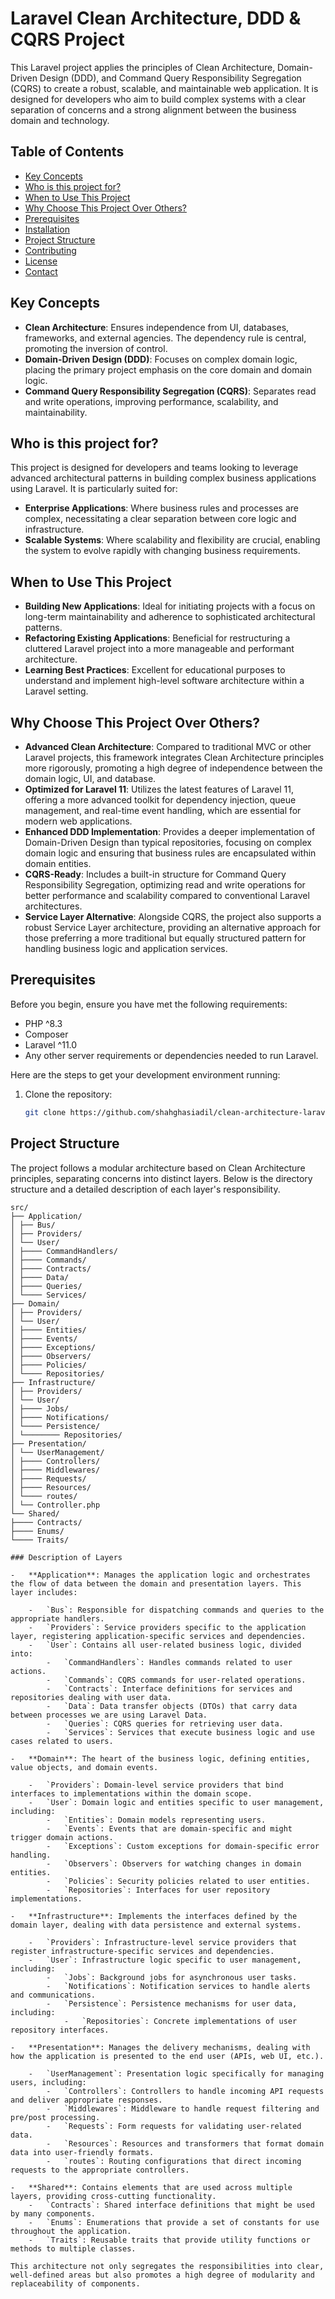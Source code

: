 # Laravel Clean Architecture, DDD & CQRS Project

This Laravel project applies the principles of Clean Architecture, Domain-Driven Design (DDD), and Command Query Responsibility Segregation (CQRS) to create a robust, scalable, and maintainable web application. It is designed for developers who aim to build complex systems with a clear separation of concerns and a strong alignment between the business domain and technology.

## Table of Contents

-   [Key Concepts](#key-concepts)
-   [Who is this project for?](#who-is-this-project-for)
-   [When to Use This Project](#when-to-use-this-project)
-   [Why Choose This Project Over Others?](#why-choose-this-project-over-others)
-   [Prerequisites](#prerequisites)
-   [Installation](#installation)
-   [Project Structure](#project-structure)
-   [Contributing](#contributing)
-   [License](#license)
-   [Contact](#contact)

## Key Concepts

-   **Clean Architecture**: Ensures independence from UI, databases, frameworks, and external agencies. The dependency rule is central, promoting the inversion of control.
-   **Domain-Driven Design (DDD)**: Focuses on complex domain logic, placing the primary project emphasis on the core domain and domain logic.
-   **Command Query Responsibility Segregation (CQRS)**: Separates read and write operations, improving performance, scalability, and maintainability.

## Who is this project for?

This project is designed for developers and teams looking to leverage advanced architectural patterns in building complex business applications using Laravel. It is particularly suited for:

-   **Enterprise Applications**: Where business rules and processes are complex, necessitating a clear separation between core logic and infrastructure.
-   **Scalable Systems**: Where scalability and flexibility are crucial, enabling the system to evolve rapidly with changing business requirements.

## When to Use This Project

-   **Building New Applications**: Ideal for initiating projects with a focus on long-term maintainability and adherence to sophisticated architectural patterns.
-   **Refactoring Existing Applications**: Beneficial for restructuring a cluttered Laravel project into a more manageable and performant architecture.
-   **Learning Best Practices**: Excellent for educational purposes to understand and implement high-level software architecture within a Laravel setting.

## Why Choose This Project Over Others?

-   **Advanced Clean Architecture**: Compared to traditional MVC or other Laravel projects, this framework integrates Clean Architecture principles more rigorously, promoting a high degree of independence between the domain logic, UI, and database.
-   **Optimized for Laravel 11**: Utilizes the latest features of Laravel 11, offering a more advanced toolkit for dependency injection, queue management, and real-time event handling, which are essential for modern web applications.
-   **Enhanced DDD Implementation**: Provides a deeper implementation of Domain-Driven Design than typical repositories, focusing on complex domain logic and ensuring that business rules are encapsulated within domain entities.
-   **CQRS-Ready**: Includes a built-in structure for Command Query Responsibility Segregation, optimizing read and write operations for better performance and scalability compared to conventional Laravel architectures.
-   **Service Layer Alternative**: Alongside CQRS, the project also supports a robust Service Layer architecture, providing an alternative approach for those preferring a more traditional but equally structured pattern for handling business logic and application services.

## Prerequisites

Before you begin, ensure you have met the following requirements:

-   PHP ^8.3
-   Composer
-   Laravel ^11.0
-   Any other server requirements or dependencies needed to run Laravel.

Here are the steps to get your development environment running:

1. Clone the repository:
    ```bash
    git clone https://github.com/shahghasiadil/clean-architecture-laravel.git
    ```

## Project Structure

The project follows a modular architecture based on Clean Architecture principles, separating concerns into distinct layers. Below is the directory structure and a detailed description of each layer's responsibility.

```plaintext
src/
├── Application/
│ ├── Bus/
│ ├── Providers/
│ └── User/
│ ├──── CommandHandlers/
│ ├──── Commands/
│ ├──── Contracts/
│ ├──── Data/
│ ├──── Queries/
│ └──── Services/
├── Domain/
│ ├── Providers/
│ └── User/
│ ├──── Entities/
│ ├──── Events/
│ ├──── Exceptions/
│ ├──── Observers/
│ ├──── Policies/
│ └──── Repositories/
├── Infrastructure/
│ ├── Providers/
│ └── User/
│ ├──── Jobs/
│ ├──── Notifications/
│ └──── Persistence/
│ └──────── Repositories/
├── Presentation/
│ └── UserManagement/
│ ├──── Controllers/
│ ├──── Middlewares/
│ ├──── Requests/
│ ├──── Resources/
│ └──── routes/
│ └── Controller.php
└── Shared/
├──── Contracts/
├──── Enums/
└──── Traits/

### Description of Layers

-   **Application**: Manages the application logic and orchestrates the flow of data between the domain and presentation layers. This layer includes:

    -   `Bus`: Responsible for dispatching commands and queries to the appropriate handlers.
    -   `Providers`: Service providers specific to the application layer, registering application-specific services and dependencies.
    -   `User`: Contains all user-related business logic, divided into:
        -   `CommandHandlers`: Handles commands related to user actions.
        -   `Commands`: CQRS commands for user-related operations.
        -   `Contracts`: Interface definitions for services and repositories dealing with user data.
        -   `Data`: Data transfer objects (DTOs) that carry data between processes we are using Laravel Data.
        -   `Queries`: CQRS queries for retrieving user data.
        -   `Services`: Services that execute business logic and use cases related to users.

-   **Domain**: The heart of the business logic, defining entities, value objects, and domain events.

    -   `Providers`: Domain-level service providers that bind interfaces to implementations within the domain scope.
    -   `User`: Domain logic and entities specific to user management, including:
        -   `Entities`: Domain models representing users.
        -   `Events`: Events that are domain-specific and might trigger domain actions.
        -   `Exceptions`: Custom exceptions for domain-specific error handling.
        -   `Observers`: Observers for watching changes in domain entities.
        -   `Policies`: Security policies related to user entities.
        -   `Repositories`: Interfaces for user repository implementations.

-   **Infrastructure**: Implements the interfaces defined by the domain layer, dealing with data persistence and external systems.

    -   `Providers`: Infrastructure-level service providers that register infrastructure-specific services and dependencies.
    -   `User`: Infrastructure logic specific to user management, including:
        -   `Jobs`: Background jobs for asynchronous user tasks.
        -   `Notifications`: Notification services to handle alerts and communications.
        -   `Persistence`: Persistence mechanisms for user data, including:
            -   `Repositories`: Concrete implementations of user repository interfaces.

-   **Presentation**: Manages the delivery mechanisms, dealing with how the application is presented to the end user (APIs, web UI, etc.).

    -   `UserManagement`: Presentation logic specifically for managing users, including:
        -   `Controllers`: Controllers to handle incoming API requests and deliver appropriate responses.
        -   `Middlewares`: Middleware to handle request filtering and pre/post processing.
        -   `Requests`: Form requests for validating user-related data.
        -   `Resources`: Resources and transformers that format domain data into user-friendly formats.
        -   `routes`: Routing configurations that direct incoming requests to the appropriate controllers.

-   **Shared**: Contains elements that are used across multiple layers, providing cross-cutting functionality.
    -   `Contracts`: Shared interface definitions that might be used by many components.
    -   `Enums`: Enumerations that provide a set of constants for use throughout the application.
    -   `Traits`: Reusable traits that provide utility functions or methods to multiple classes.

This architecture not only segregates the responsibilities into clear, well-defined areas but also promotes a high degree of modularity and replaceability of components.
```

